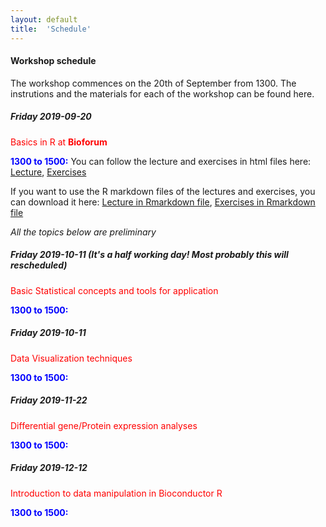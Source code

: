 ```yaml
---
layout: default
title:  'Schedule'
---
```

#### Workshop schedule

The workshop commences on the 20th of September from 1300. The instrutions and the materials for each of the workshop can be found here.

##### Friday 2019-09-20

<span style="color:red"> Basics in R at **Bioforum**</span>

<span style="color:blue"> **1300 to 1500:**</span> You can follow the lecture and exercises in html files here: [Lecture][1], [Exercises][2]

If you want to use the R markdown files of the lectures and exercises, you can download it here: [Lecture in Rmarkdown file][3], [Exercises in Rmarkdown file][4]

*All the topics below are preliminary*

##### Friday 2019-10-11 *(It's a half working day! Most probably this will rescheduled)*

<span style="color:red"> Basic Statistical concepts and tools for application

<span style="color:blue"> **1300 to 1500:**</span>

##### Friday 2019-10-11

<span style="color:red"> Data Visualization techniques

<span style="color:blue"> **1300 to 1500:**</span>

##### Friday 2019-11-22

<span style="color:red"> Differential gene/Protein expression analyses

<span style="color:blue"> **1300 to 1500:**</span>

##### Friday 2019-12-12

<span style="color:red"> Introduction to data manipulation in Bioconductor R

<span style="color:blue"> **1300 to 1500:**</span>


[1]: Data/2019-09-20/Introduction_workshop/Introduction_xaringan.html
[2]: Data/2019-09-20/Introduction_workshop/Exercises.html
[3]: Data/2019-09-20/Introduction_workshop/Introduction_xaringan.Rmd
[4]: Data/2019-09-20/Introduction_workshop/Exercises.Rmd
